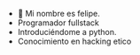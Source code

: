- 👋 Mi nombre es felipe.
- Programador fullstack
- Introduciéndome a python. 
- Conocimiento en hacking etico
